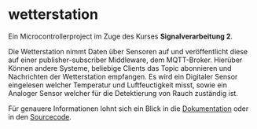 # wetterstation

Ein Microcontrollerproject im Zuge des Kurses **Signalverarbeitung 2**.

Die Wetterstation nimmt Daten über Sensoren auf und veröffentlicht diese
auf einer publisher-subscriber Middleware, dem MQTT-Broker. Hierüber Können
andere Systeme, beliebige Clients das Topic abonnieren und Nachrichten der
Wetterstation empfangen. Es wird ein Digitaler Sensor eingelesen welcher
Temperatur und Luftfeuctigkeit misst, sowie ein Analoger Sensor welcher
für die Detektierung von Rauch zuständig ist.

Für genauere Informationen lohnt sich ein Blick in die [Dokumentation](https://github.com/ckiri/wetterstation-dokumentation)
oder in den [Sourcecode](https://github.com/ckiri/wetterstation/tree/main/src).

